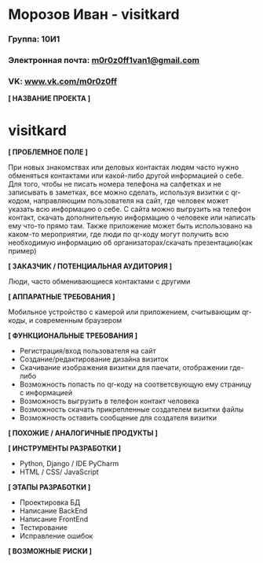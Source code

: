 # Морозов Иван - visitkard

### Группа: 10И1
### Электронная почта: m0r0z0ff1van1@gmail.com
### VK: www.vk.com/m0r0z0ff


**[ НАЗВАНИЕ ПРОЕКТА ]**

# visitkard

**[ ПРОБЛЕМНОЕ ПОЛЕ ]**

При новых знакомствах или деловых контактах людям часто нужно обменяться контактами или какой-либо другой информацией о себе. Для того, чтобы не писать номера телефона на салфетках и не записывать в заметках, все можно сделать, используя визитки с qr-кодом, направляющим пользователя на сайт, где человек может указать всю информацию о себе. С сайта можно выгрузить на телефон контакт, скачать дополнительную информацию о человеке или написать ему что-то прямо там. Также приложение может быть использовано на каком-то мероприятии, где люди по qr-коду могут получить всю необходимую информацию об организаторах/скачать презентацию(как пример)


**[ ЗАКАЗЧИК / ПОТЕНЦИАЛЬНАЯ АУДИТОРИЯ ]**

Люди, часто обменивающиеся контактами с другими

**[ АППАРАТНЫЕ ТРЕБОВАНИЯ ]**

Мобильное устройство с камерой или приложением, считывающим qr-коды, и современным браузером

**[ ФУНКЦИОНАЛЬНЫЕ ТРЕБОВАНИЯ ]**

- Регистрация/вход пользователя на сайт
- Создание/редактирование дизайна визиток
- Скачивание изображения визитки для паечати, отображении где-либо
- Возможность попасть по qr-коду на соответсвующую ему страницу с информацией
- Возможность выгрузить в телефон контакт человека
- Возможность скачать прикрепленные создателем визитки файлы
- Возможность оставить сообщение для создателя визитки

**[ ПОХОЖИЕ / АНАЛОГИЧНЫЕ ПРОДУКТЫ ]**



**[ ИНСТРУМЕНТЫ РАЗРАБОТКИ ]**

- Python, Django / IDE PyCharm
- HTML / CSS/ JavaScript

**[ ЭТАПЫ РАЗРАБОТКИ ]**

- Проектировка БД
- Написание BackEnd
- Написание FrontEnd
- Тестирование
- Исправление ошибок

**[ ВОЗМОЖНЫЕ РИСКИ ]**


